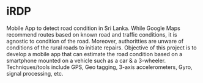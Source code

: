 # iRDP

Mobile App to detect road condition in Sri Lanka. While Google Maps recommend routes based on known road and traffic conditions, it is agnostic to condition of the road. Moreover, authoritties are unware of conditions of the rural roads to initiate repairs. Objective of this project is to develop a mobile app that can estimate the road condition based on a smartphone mounted on a vehicle such as a car & a 3-wheeler. Techniques/tools include GPS, Geo tagging, 3-axis accelerometers, Gyro, signal processing, etc.
